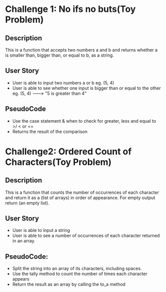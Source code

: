 # Challenge 1: No ifs no buts(Toy Problem)

## Description
This is a function that accepts two numbers a and b and returns whether a is smaller than, bigger than, or equal to b, as a string.

## User Story
- User is able to input two numbers a or b eg. (5, 4)
- User is able to see whether one input is bigger than or equal to the other eg. (5, 4)   ---> "5 is greater than 4"

## PseudoCode
- Use the case statement & when to check for greater, less and equal to  >/ < or == 
- Returns the result of the comparison 

# Challenge2: Ordered Count of Characters(Toy Problem)

## Description
This is a function that counts the number of occurrences of each character and return it as a (list of arrays) in order of appearance. For empty output return (an empty list).

## User Story
- User is able to input a string
- User is able to see a number of occurrences of each character returned in an array.

## PseudoCode:
- Split the string into an array of its characters, including spaces.
- Use the tally method to count the number of times each character appears
- Return the result as an array by calling the to_a method
